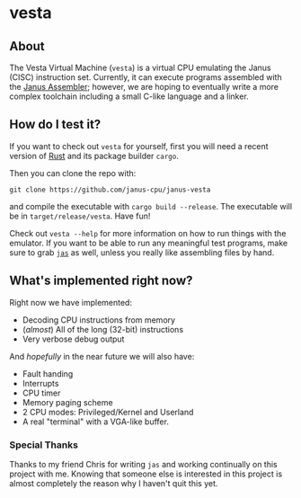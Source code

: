 # vesta

## About
The Vesta Virtual Machine (`vesta`) is a virtual CPU emulating the Janus (CISC) instruction set. 
Currently, it can execute programs assembled with the [Janus Assembler](https://github.com/janus-cpu/janus-jas); 
however, we are hoping to eventually write a more complex toolchain including a small C-like language and a linker.

## How do I test it?
If you want to check out `vesta` for yourself, first you will need a recent version of [Rust](https://www.rust-lang.org/) and its package builder `cargo`. 

Then you can clone the repo with:
```
git clone https://github.com/janus-cpu/janus-vesta
```
and compile the executable with `cargo build --release`. The executable will be in `target/release/vesta`. Have fun!

Check out `vesta --help` for more information on how to run things with the emulator. If you want to be able to run any meaningful test programs, make sure to grab [`jas`](https://github.com/janus-cpu/janus-jas) as well, unless you really like assembling files by hand.

## What's implemented right now?
Right now we have implemented:
* Decoding CPU instructions from memory
* (*almost*) All of the long (32-bit) instructions
* Very verbose debug output

And *hopefully* in the near future we will also have:
* Fault handing
* Interrupts
* CPU timer
* Memory paging scheme
* 2 CPU modes: Privileged/Kernel and Userland
* A real "terminal" with a VGA-like buffer.

### Special Thanks
Thanks to my friend Chris for writing `jas` and working continually on this project with me. Knowing that someone else is interested in this project is almost completely the reason why I haven't quit this yet.
